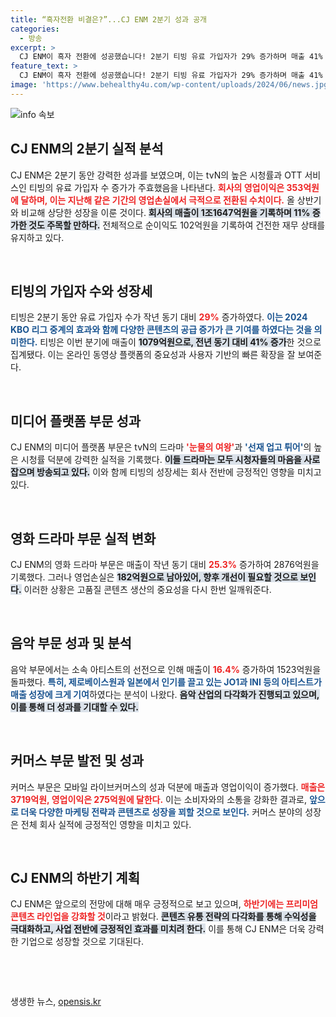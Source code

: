 ```yaml
---
title: “흑자전환 비결은?”...CJ ENM 2분기 성과 공개
categories:
  - 방송
excerpt: >
  CJ ENM이 흑자 전환에 성공했습니다! 2분기 티빙 유료 가입자가 29% 증가하며 매출 41% 성장, tvN 드라마가 시청률 상승에 기여했습니다. 하반기 프리미엄 콘텐츠로 경쟁력을 강화할 계획입니다. 클릭해 더 알아보세요!
feature_text: >
  CJ ENM이 흑자 전환에 성공했습니다! 2분기 티빙 유료 가입자가 29% 증가하며 매출 41% 성장, tvN 드라마가 시청률 상승에 기여했습니다. 하반기 프리미엄 콘텐츠로 경쟁력을 강화할 계획입니다. 클릭해 더 알아보세요!
image: 'https://www.behealthy4u.com/wp-content/uploads/2024/06/news.jpg'
---
```


<p><img src="https://www.behealthy4u.com/wp-content/uploads/2024/06/news.jpg" alt="info 속보" /></p>

<h2 data-ke-size="size26">CJ ENM의 2분기 실적 분석</h2>

<p data-ke-size="size16">CJ ENM은 2분기 동안 강력한 성과를 보였으며, 이는 tvN의 높은 시청률과 OTT 서비스인 티빙의 유료 가입자 수 증가가 주효했음을 나타낸다. <b><span style="color: #ee2323;">회사의 영업이익은 353억원에 달하며, 이는 지난해 같은 기간의 영업손실에서 극적으로 전환된 수치이다.</span></b> 올 상반기와 비교해 상당한 성장을 이룬 것이다. <b><span style="background-color: #21538527;">회사의 매출이 1조1647억원을 기록하며 11% 증가한 것도 주목할 만하다.</span></b> 전체적으로 순이익도 102억원을 기록하여 건전한 재무 상태를 유지하고 있다.</p>

<p data-ke-size="size16">&nbsp;</p>

<h2 data-ke-size="size26">티빙의 가입자 수와 성장세</h2>

<p data-ke-size="size16">티빙은 2분기 동안 유료 가입자 수가 작년 동기 대비 <b><span style="color: #ee2323;">29%</span></b> 증가하였다. <b><span style="color: #1a5490;">이는 2024 KBO 리그 중계의 효과와 함께 다양한 콘텐츠의 공급 증가가 큰 기여를 하였다는 것을 의미한다.</span></b> 티빙은 이번 분기에 매출이 <b><span style="background-color: #21538527;">1079억원으로, 전년 동기 대비 41% 증가</span></b>한 것으로 집계됐다. 이는 온라인 동영상 플랫폼의 중요성과 사용자 기반의 빠른 확장을 잘 보여준다.</p>

<p data-ke-size="size16">&nbsp;</p>

<h2 data-ke-size="size26">미디어 플랫폼 부문 성과</h2>

<p data-ke-size="size16">CJ ENM의 미디어 플랫폼 부문은 tvN의 드라마 <b><span style="color: #ee2323;">'눈물의 여왕'</span></b>과 <b><span style="color: #1a5490;">'선재 업고 튀어'</span></b>의 높은 시청률 덕분에 강력한 실적을 기록했다. <b><span style="background-color: #21538527;">이들 드라마는 모두 시청자들의 마음을 사로잡으며 방송되고 있다.</span></b> 이와 함께 티빙의 성장세는 회사 전반에 긍정적인 영향을 미치고 있다.</p>

<p data-ke-size="size16">&nbsp;</p>

<h2 data-ke-size="size26">영화 드라마 부문 실적 변화</h2>

<p data-ke-size="size16">CJ ENM의 영화 드라마 부문은 매출이 작년 동기 대비 <b><span style="color: #ee2323;">25.3%</span></b> 증가하여 2876억원을 기록했다. 그러나 영업손실은 <b><span style="background-color: #21538527;">182억원으로 남아있어, 향후 개선이 필요할 것으로 보인다.</span></b> 이러한 상황은 고품질 콘텐츠 생산의 중요성을 다시 한번 일깨워준다.</p>

<p data-ke-size="size16">&nbsp;</p>

<h2 data-ke-size="size26">음악 부문 성과 및 분석</h2>

<p data-ke-size="size16">음악 부문에서는 소속 아티스트의 선전으로 인해 매출이 <b><span style="color: #ee2323;">16.4%</span></b> 증가하여 1523억원을 돌파했다. <b><span style="color: #1a5490;">특히, 제로베이스원과 일본에서 인기를 끌고 있는 JO1과 INI 등의 아티스트가 매출 성장에 크게 기여</span></b>하였다는 분석이 나왔다. <b><span style="background-color: #21538527;">음악 산업의 다각화가 진행되고 있으며, 이를 통해 더 성과를 기대할 수 있다.</span></b></p>

<p data-ke-size="size16">&nbsp;</p>

<h2 data-ke-size="size26">커머스 부문 발전 및 성과</h2>

<p data-ke-size="size16">커머스 부문은 모바일 라이브커머스의 성과 덕분에 매출과 영업이익이 증가했다. <b><span style="color: #ee2323;">매출은 3719억원, 영업이익은 275억원에 달한다.</span></b> 이는 소비자와의 소통을 강화한 결과로, <b><span style="color: #1a5490;">앞으로 더욱 다양한 마케팅 전략과 콘텐츠로 성장을 꾀할 것으로 보인다.</span></b> 커머스 분야의 성장은 전체 회사 실적에 긍정적인 영향을 미치고 있다.</p>

<p data-ke-size="size16">&nbsp;</p>

<h2 data-ke-size="size26">CJ ENM의 하반기 계획</h2>

<p data-ke-size="size16">CJ ENM은 앞으로의 전망에 대해 매우 긍정적으로 보고 있으며, <b><span style="color: #ee2323;">하반기에는 프리미엄 콘텐츠 라인업을 강화할 것</span></b>이라고 밝혔다. <b><span style="background-color: #21538527;">콘텐츠 유통 전략의 다각화를 통해 수익성을 극대화하고, 사업 전반에 긍정적인 효과를 미치려 한다.</span></b> 이를 통해 CJ ENM은 더욱 강력한 기업으로 성장할 것으로 기대된다.</p>

<p data-ke-size="size16">&nbsp;</p>

<p data-ke-size="size16">&nbsp;</p>
생생한 뉴스, <a href="https://opensis.kr" rel="dofollow">opensis.kr</a>



